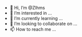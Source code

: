- 👋 Hi, I’m @Zlhms
- 👀 I’m interested in ...
- 🌱 I’m currently learning ...
- 💞️ I’m looking to collaborate on ...
- 📫 How to reach me ...

<!---
Zlhms/Zlhms is a ✨ special ✨ repository because its `README.md` (this file) appears on your GitHub profile.
You can click the Preview link to take a look at your changes.
--->
